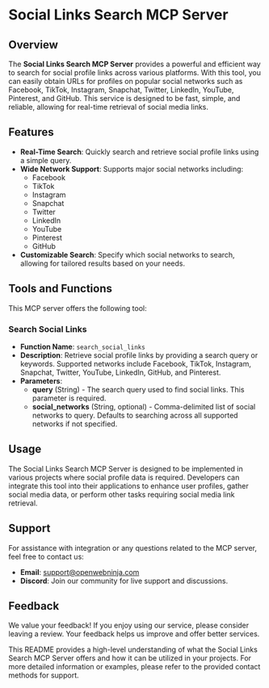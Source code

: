# Social Links Search MCP Server

## Overview

The **Social Links Search MCP Server** provides a powerful and efficient way to search for social profile links across various platforms. With this tool, you can easily obtain URLs for profiles on popular social networks such as Facebook, TikTok, Instagram, Snapchat, Twitter, LinkedIn, YouTube, Pinterest, and GitHub. This service is designed to be fast, simple, and reliable, allowing for real-time retrieval of social media links.

## Features

- **Real-Time Search**: Quickly search and retrieve social profile links using a simple query.
- **Wide Network Support**: Supports major social networks including:
  - Facebook
  - TikTok
  - Instagram
  - Snapchat
  - Twitter
  - LinkedIn
  - YouTube
  - Pinterest
  - GitHub
- **Customizable Search**: Specify which social networks to search, allowing for tailored results based on your needs.

## Tools and Functions

This MCP server offers the following tool:

### Search Social Links

- **Function Name**: `search_social_links`
- **Description**: Retrieve social profile links by providing a search query or keywords. Supported networks include Facebook, TikTok, Instagram, Snapchat, Twitter, YouTube, LinkedIn, GitHub, and Pinterest.
- **Parameters**:
  - **query** (String) - The search query used to find social links. This parameter is required.
  - **social_networks** (String, optional) - Comma-delimited list of social networks to query. Defaults to searching across all supported networks if not specified.

## Usage

The Social Links Search MCP Server is designed to be implemented in various projects where social profile data is required. Developers can integrate this tool into their applications to enhance user profiles, gather social media data, or perform other tasks requiring social media link retrieval.

## Support

For assistance with integration or any questions related to the MCP server, feel free to contact us:

- **Email**: support@openwebninja.com
- **Discord**: Join our community for live support and discussions.

## Feedback

We value your feedback! If you enjoy using our service, please consider leaving a review. Your feedback helps us improve and offer better services.

This README provides a high-level understanding of what the Social Links Search MCP Server offers and how it can be utilized in your projects. For more detailed information or examples, please refer to the provided contact methods for support.